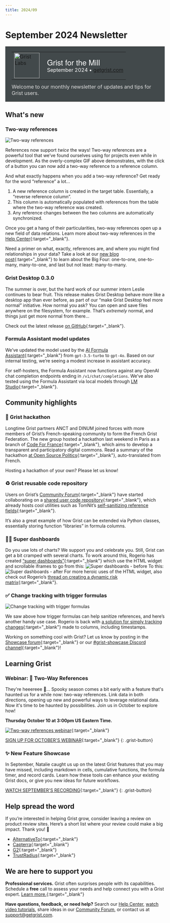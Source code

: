 ```yaml
---
title: 2024/09
---
```


# September 2024 Newsletter

<style>
  /* restore some poorly overridden defaults */
  .newsletter-header .table {
    background-color: initial;
    border: initial;
  }
  .newsletter-header .table > tbody > tr > td {
    padding: initial;
    border: initial;
    vertical-align: initial;
  }
  .newsletter-header img.header-img {
    padding: initial;
    max-width: initial;
    display: initial;
    padding: initial;
    line-height: initial;
    background-color: initial;
    border: initial;
    border-radius: initial;
    margin: initial;
  }

  /* copy newsletter styles, with a prefix for sufficient specificity */
  .newsletter-header .header {
    border: none;
    padding: 0;
    margin: 0;
  }
  .newsletter-header table > tbody > tr > td.header-image {
    width: 80px;
    padding-right: 16px;
  }
  .newsletter-header table > tbody > tr > td.header-text {
    background-color: #42494B;
    padding: 16px 20px;
  }
  .newsletter-header table.header-top {
    border: none;
    padding: 0;
    margin: 0;
    width: 100%;
  }
  .header-title {
    font-family: Helvetica Neue, Helvetica, Arial, sans-serif;
    font-size: 24px;
    line-height: 28px;
    color: #FFFFFF;
  }
  .header-month {
    color: #FFFFFF;
  }
  .header-welcome {
    margin-top: 12px;
    color: #FFFFFF;
  }
  .newsletter-summary {
    background-color: #e3fff5;
    margin: 0;
    padding: 10px;
  }
  .newsletter-summary-header {
    text-align: center;
    padding-bottom: 10px;
    border-bottom: 1px solid lightgrey;
  }
  .newsletter-summary ul {
    padding-left: 20px;
  }
  .newsletter-summary li {
    margin-bottom: 10px;
  }
  .newsletter-summary li p {
    margin: 0px
  }
</style>
<div class="newsletter-header">
<table class="header" cellpadding="0" cellspacing="0" border="0"><tr>
  <td class="header-text">
    <table class="header-top"><tr>
      <td class="header-image">
        <a href="https://www.getgrist.com">
          <img class="header-img" src="/images/newsletters/grist-labs.png" width="80" height="80" alt="Grist Labs" border="0">
        </a>
      </td>
      <td class="header-top-text">
        <div class="header-title">Grist for the Mill</div>
        <div class="header-month">September 2024
          &#8226; <a href="https://www.getgrist.com/">getgrist.com</a></div>
      </td>
    </tr></table>
    <div class="header-welcome" style="color: #e0e0e0;">
      Welcome to our monthly newsletter of updates and tips for Grist users.
    </div>
  </td>
</tr></table>
</div>

## What's new

### Two-way references

![Two-way references](../images/newsletters/2024-09/two-way-references-edit-2.gif)

References now support *twice* the ways! Two-way references are a powerful tool that we’ve found ourselves using for projects even while in development. As the overly-complex GIF above demonstrates, with the click of a button you can now add a two-way reference to a reference column.

And what exactly happens when you add a two-way reference? Get ready for the word “reference” a lot... 

1. A new reference column is created in the target table. Essentially, a “reverse reference column”.
2. This column is automatically populated with references from the table where the two-way reference was created.
3. Any reference changes between the two columns are automatically synchronized.

Once you get a hang of their particularities, two-way references open up a new field of data relations. Learn more about two-way references in the [Help Center](https://support.getgrist.com/col-refs/#creating-a-two-way-reference){:target="\_blank"}.

Need a primer on what, exactly, references are, and where you might find relationships in your data? Take a look at our [new blog post](https://www.getgrist.com/blog/understanding-relationships-in-relational-databases/){:target="\_blank"} to learn about the Big Four: one-to-one, one-to-many, many-to-one, and last but not least: many-to-many.

### Grist Desktop 0.3.0

The summer is over, but the hard work of our summer intern Leslie continues to bear fruit. This release makes Grist Desktop behave more like a desktop app than ever before, as part of our “make Grist Desktop feel more normal” initiative. How normal you ask? You can open and save files anywhere on the filesystem, for example. That’s *extremely* normal, and things just get more normal from there...

Check out the latest release [on GitHub](https://github.com/gristlabs/grist-desktop/releases){:target="\_blank"}.

### Formula Assistant model updates

We’ve updated the model used by the [AI Formula Assistant](https://www.getgrist.com/ai-formula-assistant/){:target="\_blank"} from `gpt-3.5-turbo` to `gpt-4o`. Based on our internal testing, we’re seeing a modest increase in assistant accuracy. 

For self-hosters, the Formula Assistant now functions against any OpenAI chat completion endpoints ending in `/v1/chat/completions`. We’ve also tested using the Formula Assistant via local models through [LM Studio](https://lmstudio.ai/){:target="\_blank"}. 

## Community highlights

### 🔨 Grist hackathon

Longtime Grist partners ANCT and DINUM joined forces with more members of Grist’s French-speaking community to form the French Grist Federation. The new group hosted a hackathon last weekend in Paris as a branch of [Code For France](https://codefor.fr/){:target="\_blank"}, which aims to develop a transparent and participatory digital commons. Read a summary of the hackathon [at Open Source Politics](https://opensourcepolitics-eu.translate.goog/actualites/lassociation-grist-france-voit-le-jour-et-sinvite-aux-nec-off/?_x_tr_sl=fr&_x_tr_tl=en&_x_tr_hl=en&_x_tr_pto=wapp){:target="\_blank"}, auto-translated from French.

Hosting a hackathon of your own? Please let us know!

### ♻️ Grist reusable code repository

Users on Grist’s [Community Forum](https://community.getgrist.com/t/showcase-feature-request-reusable-user-code-repository/6370){:target="\_blank"} have started collaborating on a [shared user code repository](https://github.com/tomnitschke/gristruc/tree/main){:target="\_blank"}, which already hosts cool utilities such as TomNit’s [self-sanitizing reference fields](https://community.getgrist.com/t/self-sanitizing-reference-fields/6403){:target="\_blank"}.

It’s also a great example of how Grist can be extended via Python classes, essentially storing function “libraries” in formula columns.

### 🦸‍♀️ Super dashboards

Do you use lots of charts? We support you and celebrate you. Still, Grist can get a bit cramped with several charts. To work around this, Rogerio has created [“super dashboards”](https://community.getgrist.com/t/luke-if-you-only-knew-the-power-of-the-html-widget/6487/1){:target="\_blank"} which use the HTML widget and scrollable iframes to go from this:
![Super dashboards - before](../images/newsletters/2024-09/super-dashboard-before.png)
To this:
![Super dashboards - after](../images/newsletters/2024-09/super-dashboard-after.png)
For more heroic uses of the HTML widget, also check out Rogerio’s [thread on creating a dynamic risk matrix](https://community.getgrist.com/t/luke-if-you-only-knew-the-power-of-the-html-widget/6487/1){:target="\_blank"}.

### ✅ Change tracking with trigger formulas

![Change tracking with trigger formulas](../images/newsletters/2024-09/change-tracker.gif)

We saw above how trigger formulas can help sanitize references, and here’s another handy use case. Rogerio is back with [a solution for simply tracking changes](https://community.getgrist.com/t/how-to-make-column-b-track-all-changes-in-column-a-as-history/6441){:target="\_blank"} made to columns, including timestamps.

Working on something cool with Grist? Let us know by posting in the [Showcase forum](https://community.getgrist.com/c/showcase/8){:target="\_blank"} or our [#grist-showcase Discord channel](https://discord.gg/MYKpYQ3fbP){:target="\_blank"}!

## Learning Grist

### Webinar: 🔄 Two-Way References

They're heeereee 👻... Spooky season comes a bit early with a feature that's haunted us for a while now: two-way references. Link data in both directions, opening up new and powerful ways to leverage relational data. Now it's time to be haunted by possibilities. Join us in October to explore how!

**Thursday October 10 at 3:00pm US Eastern Time.**

[![Two-way references webinar](../images/newsletters/2024-09/webinar.png)](https://www.getgrist.com/webinars/two-way-references/?utm_source=support-newsletter&utm_medium=internal&utm_campaign=build-webinar&utm_term=october-2024){:target="\_blank"}

[SIGN UP FOR OCTOBER'S WEBINAR](https://www.getgrist.com/webinars/two-way-references/?utm_source=support-newsletter&utm_medium=internal&utm_campaign=build-webinar&utm_term=october-2024){:target="\_blank"}
{: .grist-button}

### ✨ New Feature Showcase

In September, Natalie caught us up on the latest Grist features that you may have missed, including markdown in cells, cumulative functions, the formula timer, and record cards. Learn how these tools can enhance your existing Grist docs, or give you new ideas for future workflows.

[WATCH SEPTEMBER'S RECORDING](https://www.getgrist.com/webinars/grist-new-feature-showcase/){:target="\_blank"}
{: .grist-button}

## Help spread the word
If you’re interested in helping Grist grow, consider leaving a review on product review sites. Here’s a short list where your review could make a big impact. Thank you! 🙏

* [AlternativeTo](https://alternativeto.net/software/grist/about/){:target="\_blank"}
* [Capterra](https://www.capterra.com/p/232821/Grist/){:target="\_blank"}
* [G2](https://www.g2.com/products/grist){:target="\_blank"}
* [TrustRadius](https://www.trustradius.com/products/grist/){:target="\_blank"}

## We are here to support you

**Professional services.** Grist often surprises people with its capabilities. Schedule a **free** call to assess your needs and help connect you with a Grist expert. [Learn more.](https://www.getgrist.com/professional-services/){:target="\_blank"}

**Have questions, feedback, or need help?** Search our [Help Center](../index.md), [watch video
tutorials](https://www.youtube.com/channel/UCx0ioQrrC-bIrkmZ7ZULr0g/playlists), share ideas in our
[Community Forum](https://community.getgrist.com), or contact us at <support@getgrist.com>.